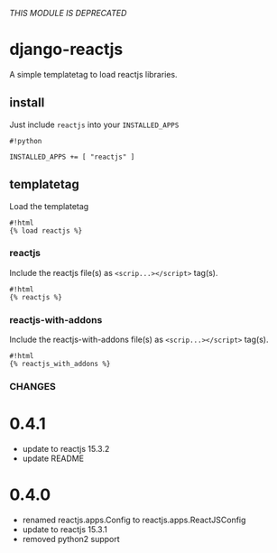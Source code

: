 *THIS MODULE IS DEPRECATED*


# django-reactjs #
A simple templatetag to load reactjs libraries.

## install ##
Just include `reactjs` into your `INSTALLED_APPS`
```
#!python

INSTALLED_APPS += [ "reactjs" ]
```


## templatetag ##

Load the templatetag
```
#!html
{% load reactjs %}
```

### reactjs ###
Include the reactjs file(s) as `<scrip...></script>` tag(s).
```
#!html
{% reactjs %}
```

### reactjs-with-addons ###
Include the reactjs-with-addons file(s) as `<scrip...></script>` tag(s).
```
#!html
{% reactjs_with_addons %}
```

### CHANGES ###

0.4.1
=====

* update to reactjs 15.3.2
* update README

0.4.0
=====

* renamed reactjs.apps.Config to reactjs.apps.ReactJSConfig
* update to reactjs 15.3.1
* removed python2 support
